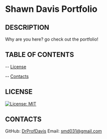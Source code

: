 # Shawn Davis Portfolio

  ## DESCRIPTION
  Why are you here? go check out the portfolio!

  ## TABLE OF CONTENTS

  -- [License](#license)

  -- [Contacts](#contacts)

  ## LICENSE 
  [![License: MIT](https://img.shields.io/badge/License-MIT-yellow.svg)](https://opensource.org/licenses/MIT)

  ## CONTACTS
  GitHub: [DrProfDavis](https://github.com/DrProfDavis)
  Email: [smd031@gmail.com](mailto:smd031@gmail.com)

